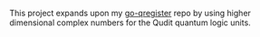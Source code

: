 This project expands upon my [go-qregister](https://github.com/rolinmb/go-qregister) repo by using higher dimensional complex numbers for the Qudit quantum logic units.

